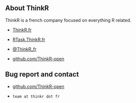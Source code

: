 ## About ThinkR

ThinkR is a french company focused on everything R related. 

+ [ThinkR.fr](https://www.thinkr.fr)

+ [RTask.ThinkR.fr](https://rtask.thinkr.fr)

+ [@ThinkR_fr](https://twitter.com/ThinkR_fr)

+ [github.com/ThinkR-open](https://github.com/ThinkR-open)

## Bug report and contact 

+ [github.com/ThinkR-open](https://github.com/ThinkR-open/prenomsapp/issues)

+ `team at thinkr dot fr`
